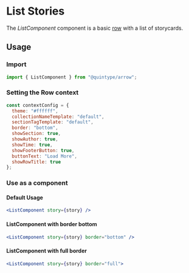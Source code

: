 # List Stories

The _ListComponent_ component is a basic [row](https://bradfrost.com/blog/post/atomic-web-design/#organisms) with a list of storycards.

## Usage

### Import

```jsx
import { ListComponent } from "@quintype/arrow";
```

### Setting the Row context

```jsx
const contextConfig = {
  theme: "#ffffff",
  collectionNameTemplate: "default",
  sectionTagTemplate: "default",
  border: "bottom",
  showSection: true,
  showAuthor: true,
  showTime: true,
  showFooterButton: true,
  buttonText: "Load More",
  showRowTitle: true
};
```

### Use as a component

#### Default Usage

```jsx
<ListComponent story={story} />
```

#### ListComponent with border bottom

```jsx
<ListComponent story={story} border="bottom" />
```

#### ListComponent with full border

```jsx
<ListComponent story={story} border="full">
```
